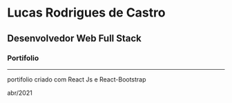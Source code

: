 # Lucas Rodrigues de Castro
## Desenvolvedor Web Full Stack
### Portifolio

-----------------------

portifolio criado com React Js e React-Bootstrap


abr/2021
